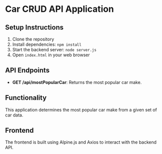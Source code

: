 # Car CRUD API Application

## Setup Instructions

1. Clone the repository
2. Install dependencies: `npm install`
3. Start the backend server: `node server.js`
4. Open `index.html` in your web browser

## API Endpoints

- **GET /api/mostPopularCar**: Returns the most popular car make.

## Functionality

This application determines the most popular car make from a given set of car data.

## Frontend

The frontend is built using Alpine.js and Axios to interact with the backend API.
